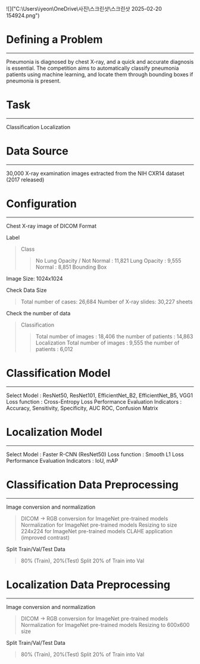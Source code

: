 ![]("C:\Users\iyeon\OneDrive\사진\스크린샷\스크린샷 2025-02-20 154924.png")

# Defining a Problem
---
Pneumonia is diagnosed by chest X-ray, and a quick and accurate diagnosis is essential.
The competition aims to automatically classify pneumonia patients using machine learning, and locate them through bounding boxes if pneumonia is present.

# Task
---
Classification
Localization

# Data Source
---
30,000 X-ray examination images extracted from the NIH CXR14 dataset (2017 released)

# Configuration
---
Chest X-ray image of DICOM Format

Label
>Class
>>No Lung Opacity / Not Normal : 11,821
>>Lung Opacity : 9,555
>>Normal : 8,851
>Bounding Box

Image Size: 1024x1024

Check Data Size
>Total number of cases: 26,684
>Number of X-ray slides: 30,227 sheets

Check the number of data
>Classification
>>Total number of images : 18,406
>>the number of patients : 14,863
>Localization
>>Total number of images : 9,555
>>the number of patients : 6,012

# Classification Model
---
Select Model : ResNet50, ResNet101, EfficientNet_B2, EfficientNet_B5, VGG1
Loss function : Cross-Entropy Loss
Performance Evaluation Indicators : Accuracy, Sensitivity, Specificity, AUC ROC, Confusion Matrix

# Localization Model
---
Select Model : Faster R-CNN (ResNet50)
Loss function : Smooth L1 Loss
Performance Evaluation Indicators : IoU, mAP

# Classification Data Preprocessing
---
Image conversion and normalization
>DICOM -> RGB conversion for ImageNet pre-trained models
>Normalization for ImageNet pre-trained models
>Resizing to size 224x224 for ImageNet pre-trained models
>CLAHE application (improved contrast)

Split Train/Val/Test Data
>80% (Train), 20%(Test)
>Split 20% of Train into Val

# Localization Data Preprocessing
---
Image conversion and normalization
>DICOM -> RGB conversion for ImageNet pre-trained models
>Normalization for ImageNet pre-trained models
>Resizing to 600x600 size

Split Train/Val/Test Data
>80% (Train), 20%(Test)
>Split 20% of Train into Val


 

